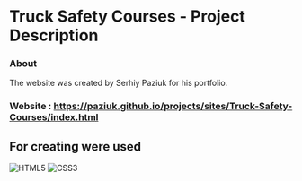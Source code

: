 # Truck Safety Courses - Project Description <br>

### About <br/>

The website was created by Serhiy Paziuk for his portfolio.

### Website : https://paziuk.github.io/projects/sites/Truck-Safety-Courses/index.html  <br/>

## For creating were used <br/>

![HTML5](https://img.shields.io/badge/-HTML5-ffffff?style=for-the-badge&logo=html5)
![CSS3](https://img.shields.io/badge/-CSS3-264de4?style=for-the-badge&logo=css3)

